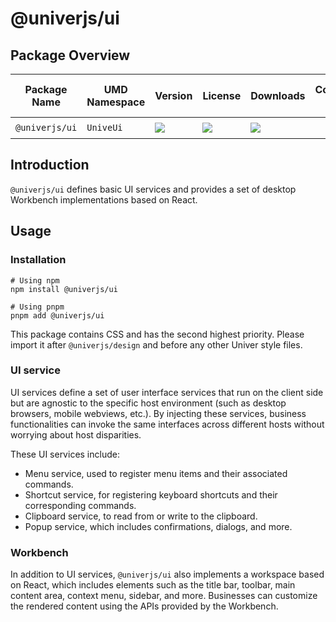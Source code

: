 # @univerjs/ui

## Package Overview

| Package Name | UMD Namespace | Version | License | Downloads | Contains CSS | Contains i18n locales |
| --- | --- | --- | --- | --- | :---: | :---: |
| `@univerjs/ui` | `UniveUi` | [![][npm-version-shield]][npm-version-link] | ![][npm-license-shield] | ![][npm-downloads-shield] | ⭕️ | ⭕️ |

## Introduction

`@univerjs/ui` defines basic UI services and provides a set of desktop Workbench implementations based on React.

## Usage

### Installation

```shell
# Using npm
npm install @univerjs/ui

# Using pnpm
pnpm add @univerjs/ui
```

This package contains CSS and has the second highest priority. Please import it after `@univerjs/design` and before any other Univer style files.

### UI service

UI services define a set of user interface services that run on the client side but are agnostic to the specific host environment (such as desktop browsers, mobile webviews, etc.). By injecting these services, business functionalities can invoke the same interfaces across different hosts without worrying about host disparities.

These UI services include:

- Menu service, used to register menu items and their associated commands.
- Shortcut service, for registering keyboard shortcuts and their corresponding commands.
- Clipboard service, to read from or write to the clipboard.
- Popup service, which includes confirmations, dialogs, and more.

### Workbench

In addition to UI services, `@univerjs/ui` also implements a workspace based on React, which includes elements such as the title bar, toolbar, main content area, context menu, sidebar, and more. Businesses can customize the rendered content using the APIs provided by the Workbench.

<!-- Links -->
[npm-version-shield]: https://img.shields.io/npm/v/@univerjs/ui?style=flat-square
[npm-version-link]: https://npmjs.com/package/@univerjs/ui
[npm-license-shield]: https://img.shields.io/npm/l/@univerjs/ui?style=flat-square
[npm-downloads-shield]: https://img.shields.io/npm/dm/@univerjs/ui?style=flat-square
